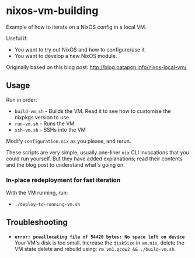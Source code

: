 # nixos-vm-building

Example of how to iterate on a NixOS config in a local VM.

Useful if:

* You want to try out NixOS and how to configure/use it.
* You want to develop a new NixOS module.

Originally based on this blog post: http://blog.patapon.info/nixos-local-vm/


## Usage

Run in order:

* `build-vm.sh` - Builds the VM. Read it to see how to customise the nixpkgs version to use.
* `run-vm.sh` - Runs the VM
* `ssh-vm.sh` - SSHs into the VM

Modify `configuration.nix` as you please, and rerun.

These scripts are very simple, usually one-liner `nix` CLI invocations that you could run yourself.
But they have added explanations; read their contents and the blog post to understand what's going on.


### In-place redeployment for fast iteration

With the VM running, run:

* `./deploy-to-running-vm.sh`


## Troubleshooting

* **`error: preallocating file of 54420 bytes: No space left on device`**
  Your VM's disk is too small.
  Increase the `diskSize` in `vm.nix`, delete the VM state delete and rebuild using: `rm vm1.qcow2 && ./build-vm.sh`.
